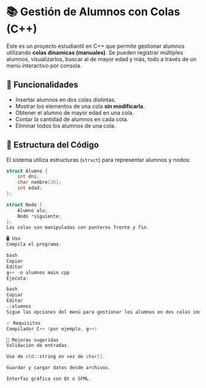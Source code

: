 # 📚 Gestión de Alumnos con Colas (C++)

Este es un proyecto estudiantil en C++ que permite gestionar alumnos utilizando **colas dinamicas (manuales)**. Se pueden registrar múltiples alumnos, visualizarlos, buscar al de mayor edad y más, todo a través de un menú interactivo por consola.

## 🚀 Funcionalidades

- Insertar alumnos en dos colas distintas.
- Mostrar los elementos de una cola **sin modificarla**.
- Obtener el alumno de mayor edad en una cola.
- Contar la cantidad de alumnos en cada cola.
- Eliminar todos los alumnos de una cola.

## 🧱 Estructura del Código

El sistema utiliza estructuras (`struct`) para representar alumnos y nodos:

```cpp
struct Alumno {
    int dni;
    char nombre[20];
    int edad;
};

struct Nodo {
    Alumno alu;
    Nodo *siguiente;
};
Las colas son manipuladas con punteros frente y fin.

🖥️ Uso
Compila el programa:

bash
Copiar
Editar
g++ -o alumnos main.cpp
Ejecuta:

bash
Copiar
Editar
./alumnos
Sigue las opciones del menú para gestionar los alumnos en dos colas independientes.

✅ Requisitos
Compilador C++ (por ejemplo, g++)

📌 Mejoras sugeridas
Validación de entradas.

Uso de std::string en vez de char[].

Guardar y cargar datos desde archivos.

Interfaz gráfica con Qt o SFML.
